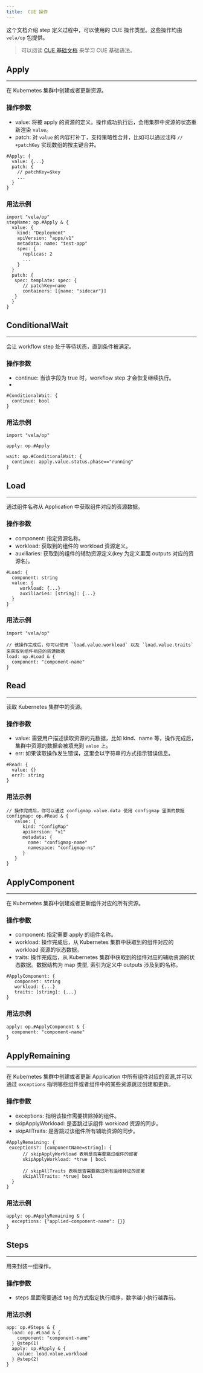 ```yaml
---
title:  CUE 操作
---
```


这个文档介绍 step 定义过程中，可以使用的 CUE 操作类型。这些操作均由 `vela/op` 包提供。

> 可以阅读 [CUE 基础文档](../cue/basic.md) 来学习 CUE 基础语法。

## Apply

--------

在 Kubernetes 集群中创建或者更新资源。
### 操作参数

- value: 将被 apply 的资源的定义。操作成功执行后，会用集群中资源的状态重新渲染 `value`。
- patch: 对 `value` 的内容打补丁，支持策略性合并，比如可以通过注释 `// +patchKey` 实现数组的按主键合并。


```
#Apply: {
  value: {...}
  patch: {
    // patchKey=$key
    ...
  }
}
```
### 用法示例

```
import "vela/op"
stepName: op.#Apply & {
  value: {
    kind: "Deployment"
    apiVersion: "apps/v1"
    metadata: name: "test-app"
    spec: { 
      replicas: 2
      ...
    }
  }
  patch: {
   spec: template: spec: {
      // patchKey=name
      containers: [{name: "sidecar"}]
   }
  }
}
```

## ConditionalWait

---

会让 workflow step 处于等待状态，直到条件被满足。

### 操作参数

- continue: 当该字段为 true 时，workflow step 才会恢复继续执行。
- 
```
#ConditionalWait: {
  continue: bool
}
```

### 用法示例

```
import "vela/op"

apply: op.#Apply

wait: op.#ConditionalWait: {
  continue: apply.value.status.phase=="running"
}
```

## Load

---

通过组件名称从 Application 中获取组件对应的资源数据。

### 操作参数

- component: 指定资源名称。
- workload: 获取到的组件的 workload 资源定义。
- auxiliaries: 获取到的组件的辅助资源定义(key 为定义里面 outputs 对应的资源名)。


```
#Load: {
  component: string
  value: {
     workload: {...}
     auxiliaries: [string]: {...}
  }   
}
```

### 用法示例

```
import "vela/op"

// 该操作完成后，你可以使用 `load.value.workload` 以及 `load.value.traits` 来获取到组件相应的资源数据
load: op.#Load & {
  component: "component-name"
}
```

## Read

---

读取 Kubernetes 集群中的资源。

### 操作参数

- value: 需要用户描述读取资源的元数据，比如 kind、name 等，操作完成后，集群中资源的数据会被填充到 `value` 上。
- err: 如果读取操作发生错误，这里会以字符串的方式指示错误信息。


```
#Read: {
  value: {}
  err?: string
}
```

### 用法示例

```
// 操作完成后，你可以通过 configmap.value.data 使用 configmap 里面的数据
configmap: op.#Read & {
   value: {
      kind: "ConfigMap"
      apiVersion: "v1"
      metadata: {
        name: "configmap-name"
        namespace: "configmap-ns"
      }
   }
}
```

## ApplyComponent

---

在 Kubernetes 集群中创建或者更新组件对应的所有资源。

### 操作参数

- component: 指定需要 apply 的组件名称。
- workload: 操作完成后，从 Kubernetes 集群中获取到的组件对应的 workload 资源的状态数据。
- traits: 操作完成后，从 Kubernetes 集群中获取到的组件对应的辅助资源的状态数据。数据结构为 map 类型, 索引为定义中 outputs 涉及到的名称。


```
#ApplyComponent: {
   componnet: string
   workload: {...}
   traits: [string]: {...}
}
```

### 用法示例

```
apply: op.#ApplyComponent & {
  component: "component-name"
}
```

## ApplyRemaining

---
在 Kubernetes 集群中创建或者更新 Application 中所有组件对应的资源,并可以通过 `exceptions` 指明哪些组件或者组件中的某些资源跳过创建和更新。

### 操作参数

- exceptions: 指明该操作需要排除掉的组件。
- skipApplyWorkload: 是否跳过该组件 workload 资源的同步。
- skipAllTraits: 是否跳过该组件所有辅助资源的同步。


```
#ApplyRemaining: {
 exceptions?: [componentName=string]: {
      // skipApplyWorkload 表明是否需要跳过组件的部署
      skipApplyWorkload: *true | bool
      
      // skipAllTraits 表明是否需要跳过所有运维特征的部署
      skipAllTraits: *true| bool
  }
}  
```

### 用法示例

```
apply: op.#ApplyRemaining & {
  exceptions: {"applied-component-name": {}}
}
```

## Steps

---

用来封装一组操作。

### 操作参数

- steps 里面需要通过 tag 的方式指定执行顺序，数字越小执行越靠前。


### 用法示例

```
app: op.#Steps & {
  load: op.#Load & {
    component: "component-name"
  } @step(1)
  apply: op.#Apply & {
    value: load.value.workload
  } @step(2)
} 
```
